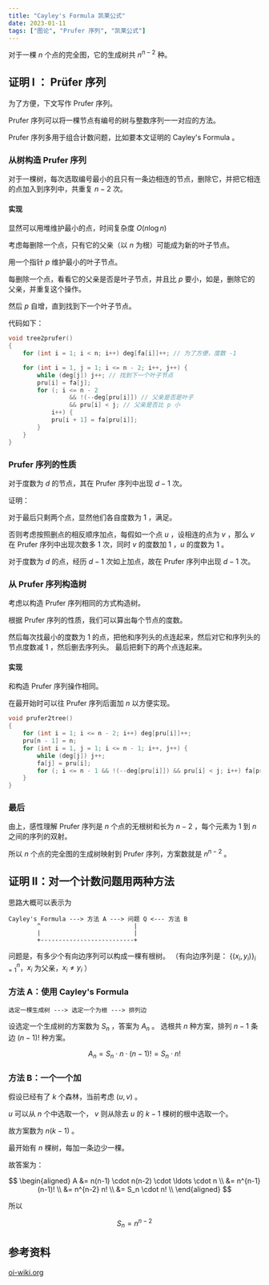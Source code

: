```yaml
---
title: "Cayley's Formula 凯莱公式"
date: 2023-01-11
tags: ["图论", "Prufer 序列", "凯莱公式"]
---
```


对于一棵 $n$ 个点的完全图，它的生成树共 $n^{n-2}$ 种。

## 证明 I ： Prüfer 序列

为了方便，下文写作 Prufer 序列。

Prufer 序列可以将一棵节点有编号的树与整数序列一一对应的方法。

Prufer 序列多用于组合计数问题，比如要本文证明的 Cayley's Formula 。

### 从树构造 Prufer 序列

对于一棵树，每次选取编号最小的且只有一条边相连的节点，删除它，并把它相连的点加入到序列中，共重复 $n-2$ 次。

#### 实现

显然可以用堆维护最小的点，时间复杂度 $O(n\log n)$

考虑每删除一个点，只有它的父亲（以 $n$ 为根）可能成为新的叶子节点。

用一个指针 $p$ 维护最小的叶子节点。

每删除一个点，看看它的父亲是否是叶子节点，并且比 $p$ 要小，如是，删除它的父亲，并重复这个操作。

然后 $p$ 自增，直到找到下一个叶子节点。

代码如下：

```cpp
void tree2prufer()
{
    for (int i = 1; i < n; i++) deg[fa[i]]++; // 为了方便，度数 -1

    for (int i = 1, j = 1; i <= n - 2; i++, j++) {
        while (deg[j]) j++; // 找到下一个叶子节点
        pru[i] = fa[j];
        for (; i <= n - 2 
                 && !(--deg[pru[i]]) // 父亲是否是叶子
                 && pru[i] < j; // 父亲是否比 p 小
            i++) {
            pru[i + 1] = fa[pru[i]];
        }
    }
}
```

### Prufer 序列的性质

对于度数为 $d$ 的节点，其在 Prufer 序列中出现 $d-1$ 次。

证明：

对于最后只剩两个点，显然他们各自度数为 $1$ ，满足。

否则考虑按照删点的相反顺序加点，每假如一个点 $u$ ，设相连的点为 $v$ ，那么 $v$ 在 Prufer 序列中出现次数多 $1$ 次，同时 $v$ 的度数加 $1$ ，$u$ 的度数为 $1$ 。

对于度数为 $d$ 的点，经历 $d-1$ 次如上加点，故在 Prufer 序列中出现 $d-1$ 次。

### 从 Prufer 序列构造树

考虑以构造 Prufer 序列相同的方式构造树。

根据 Prufer 序列的性质，我们可以算出每个节点的度数。

然后每次找最小的度数为 $1$ 的点，把他和序列头的点连起来，然后对它和序列头的节点度数减 $1$ ，然后删去序列头。
最后把剩下的两个点连起来。

#### 实现

和构造 Prufer 序列操作相同。

在最开始时可以往 Prufer 序列后面加 $n$ 以方便实现。

```cpp
void prufer2tree()
{
    for (int i = 1; i <= n - 2; i++) deg[pru[i]]++;
    pru[n - 1] = n;
    for (int i = 1, j = 1; i <= n - 1; i++, j++) {
        while (deg[j]) j++;
        fa[j] = pru[i];
        for (; i <= n - 1 && !(--deg[pru[i]]) && pru[i] < j; i++) fa[pru[i]] = pru[i + 1];
    }
}
```

### 最后

由上，感性理解 Prufer 序列是 $n$ 个点的无根树和长为 $n-2$ ，每个元素为 $1$ 到 $n$ 之间的序列的双射。

所以 $n$ 个点的完全图的生成树映射到 Prufer 序列，方案数就是 $n^{n-2}$ 。

## 证明 II：对一个计数问题用两种方法

思路大概可以表示为

```plain
Cayley's Formula ---> 方法 A ---> 问题 Q <--- 方法 B
        ^                          |
        |                          |
        +--------------------------+
```

问题是，有多少个有向边序列可以构成一棵有根树。
（有向边序列是： $\{(x_i, y_i)\}_{i = 1}^n$，$x_i$ 为父亲，$x_i \not= y_i$ ）

### 方法 A：使用 Cayley's Formula

``` plain
选定一棵生成树 ---> 选定一个为根 ---> 排列边
```

设选定一个生成树的方案数为 $S_n$ ，答案为 $A_n$ 。
选根共 $n$ 种方案，排列 $n-1$ 条边 $(n-1)!$ 种方案。

$$
A_n = S_n \cdot n \cdot (n-1)! = S_n \cdot n!
$$

### 方法 B：一个一个加

假设已经有了 $k$ 个森林，当前考虑 $(u, v)$ 。

$u$ 可以从 $n$ 个中选取一个， $v$ 则从除去 $u$ 的 $k-1$ 棵树的根中选取一个。

故方案数为 $n(k-1)$ 。

最开始有 $n$ 棵树，每加一条边少一棵。

故答案为：

$$
\begin{aligned}
A &= n(n-1) \cdot n(n-2) \cdot \ldots \cdot n \\
  &= n^{n-1} (n-1)! \\
  &= n^{n-2} n! \\
  &= S_n \cdot n! \\
\end{aligned}
$$

所以

$$
S_n = n^{n-2}
$$

## 参考资料

[oi-wiki.org](https://oi-wiki.org/graph/prufer/)
